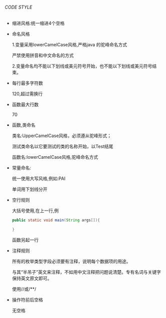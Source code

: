 ######                                            CODE STYLE

- 缩进风格:统一缩进4个空格

- 命名风格

  1.变量采用lowerCamelCase风格,严格java 的驼峰命名方式

  严禁使用拼音和中文命名的方式

  2.变量命名均不能以下划线或美元符号开始，也不能以下划线或美元符号结束。

- 每行最多字符数 

  120,超过需换行

- 函数最大行数

  70

- 函数,类命名

  类名:UpperCamelCase风格，必须遵从驼峰形式；

  测试类命名以它要测试的类的名称开始，以Test结尾

  函数名:lowerCamelCase风格,驼峰命名方式

- 常量命名:

  统一使用大写风格,例如:PAI

  单词用下划线分开

- 空行规则

  大括号使用,在上一行,例

  ```java
  public static void main(String args[]){
      
  }
  ```

  函数另起一行

- 注释规则

  所有的枚举类型字段必须要有注释，说明每个数据项的用途。

  与其“半吊子”英文来注释，不如用中文注释把问题说清楚。专有名词与关键字保持英文原文即可。

  使用//或/**/

- 操作符前后空格

  无空格















